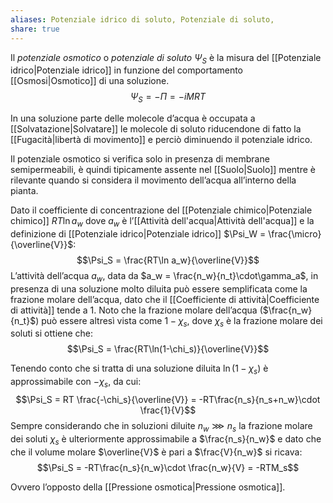 ```yaml
---
aliases: Potenziale idrico di soluto, Potenziale di soluto,
share: true
---
```

Il *potenziale osmotico* o *potenziale di soluto* $\Psi_S$ è la misura del [[Potenziale idrico|Potenziale idrico]] in funzione del comportamento [[Osmosi|Osmotico]] di una soluzione.
$$\Psi_S = -\Pi = -iMRT$$

In una soluzione parte delle molecole d’acqua è occupata a [[Solvatazione|Solvatare]] le molecole di soluto riducendone di fatto la [[Fugacità|libertà di movimento]] e perciò diminuendo il potenziale idrico.

Il potenziale osmotico si verifica solo in presenza di membrane semipermeabili, è quindi tipicamente assente nel [[Suolo|Suolo]] mentre è rilevante quando si considera il movimento dell’acqua all’interno della pianta.

Dato il coefficiente di concentrazione del [[Potenziale chimico|Potenziale chimico]] $RT\ln a_w$ dove $a_w$ è l’[[Attività dell'acqua|Attività dell'acqua]] e la definizione di [[Potenziale idrico|Potenziale idrico]] $\Psi_W = \frac{\micro}{\overline{V}}$:
$$\Psi_S = \frac{RT\ln a_w}{\overline{V}}$$
L’attività dell’acqua $a_w$, data da $a_w = \frac{n_w}{n_t}\cdot\gamma_a$, in presenza di una soluzione molto diluita può essere semplificata come la frazione molare dell’acqua, dato che il [[Coefficiente di attività|Coefficiente di attività]] tende a 1.
Noto che la frazione molare dell’acqua ($\frac{n_w}{n_t}$) può essere altresì vista come $1-\chi_s$, dove $\chi_s$ è la frazione molare dei soluti si ottiene che:
$$\Psi_S = \frac{RT\ln(1-\chi_s)}{\overline{V}}$$

Tenendo conto che si tratta di una soluzione diluita $\ln(1-\chi_s)$ è approssimabile con $-\chi_s$, da cui:
$$\Psi_S = RT \frac{-\chi_s}{\overline{V}} = -RT\frac{n_s}{n_s+n_w}\cdot \frac{1}{V}$$
Sempre considerando che in soluzioni diluite $n_w \ggg n_s$ la frazione molare dei soluti $\chi_s$ è ulteriormente approssimabile a $\frac{n_s}{n_w}$ e dato che che il volume molare $\overline{V}$ è pari a $\frac{V}{n_w}$ si ricava:
$$\Psi_S = -RT\frac{n_s}{n_w}\cdot \frac{n_w}{V} = -RTM_s$$

Ovvero l’opposto della [[Pressione osmotica|Pressione osmotica]].